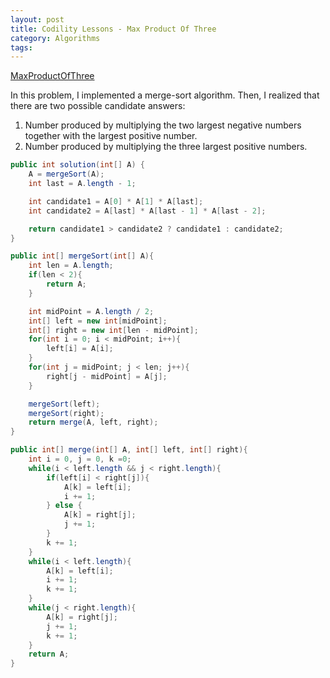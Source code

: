 ```yaml
---
layout: post
title: Codility Lessons - Max Product Of Three
category: Algorithms
tags:
---
```


[MaxProductOfThree](https://app.codility.com/programmers/lessons/6-sorting/max_product_of_three/)

In this problem, I implemented a merge-sort algorithm. Then, I realized that there are two possible candidate answers:

1. Number produced by multiplying the two largest negative numbers together with the largest positive number.
2. Number produced by multiplying the three largest positive numbers.


```java
public int solution(int[] A) {
    A = mergeSort(A);
    int last = A.length - 1;

    int candidate1 = A[0] * A[1] * A[last];
    int candidate2 = A[last] * A[last - 1] * A[last - 2];

    return candidate1 > candidate2 ? candidate1 : candidate2;
}

public int[] mergeSort(int[] A){
    int len = A.length;
    if(len < 2){
        return A;
    }

    int midPoint = A.length / 2;
    int[] left = new int[midPoint];
    int[] right = new int[len - midPoint];
    for(int i = 0; i < midPoint; i++){
        left[i] = A[i];
    }
    for(int j = midPoint; j < len; j++){
        right[j - midPoint] = A[j];
    }

    mergeSort(left);
    mergeSort(right);
    return merge(A, left, right);
}

public int[] merge(int[] A, int[] left, int[] right){
    int i = 0, j = 0, k =0;
    while(i < left.length && j < right.length){
        if(left[i] < right[j]){
            A[k] = left[i];
            i += 1;
        } else {
            A[k] = right[j];
            j += 1;
        }
        k += 1;
    }
    while(i < left.length){
        A[k] = left[i];
        i += 1;
        k += 1;
    }
    while(j < right.length){
        A[k] = right[j];
        j += 1;
        k += 1;
    }
    return A;
}
```
